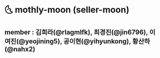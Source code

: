 # 🌜 mothly-moon (seller-moon)
## member : 김희라(@rlagmlfk), 최경진(@jin6796), 이여진(@yeojining5), 공이현(@yihyunkong), 황산하(@nahx2)
